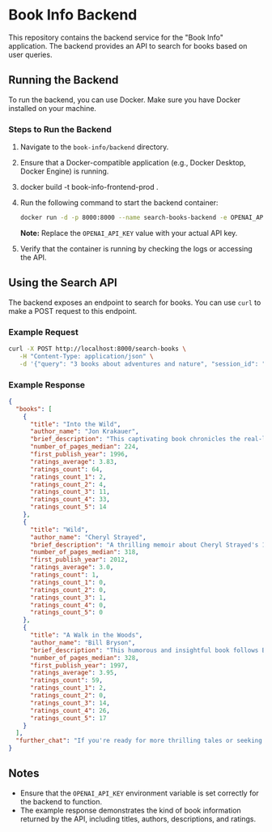 # Book Info Backend

This repository contains the backend service for the "Book Info" application. The backend provides an API to search for books based on user queries.

## Running the Backend

To run the backend, you can use Docker. Make sure you have Docker installed on your machine.

### Steps to Run the Backend

1. Navigate to the `book-info/backend` directory.
2. Ensure that a Docker-compatible application (e.g., Docker Desktop, Docker Engine) is running.
3. docker build -t book-info-frontend-prod .
3. Run the following command to start the backend container:

   ```bash
   docker run -d -p 8000:8000 --name search-books-backend -e OPENAI_API_KEY="<your-ChatGPT-API-Key>" search-books-backend
   ```

   **Note:** Replace the `OPENAI_API_KEY` value with your actual API key.

4. Verify that the container is running by checking the logs or accessing the API.

## Using the Search API

The backend exposes an endpoint to search for books. You can use `curl` to make a POST request to this endpoint.

### Example Request

```bash
curl -X POST http://localhost:8000/search-books \
   -H "Content-Type: application/json" \
   -d '{"query": "3 books about adventures and nature", "session_id": "777"}'
```

### Example Response

```json
{
  "books": [
    {
      "title": "Into the Wild",
      "author_name": "Jon Krakauer",
      "brief_description": "This captivating book chronicles the real-life story of Christopher McCandless, a young man who abandons society to live in the Alaskan wilderness, highlighting themes of adventure, nature, and the search for personal meaning.",
      "number_of_pages_median": 224,
      "first_publish_year": 1996,
      "ratings_average": 3.83,
      "ratings_count": 64,
      "ratings_count_1": 2,
      "ratings_count_2": 4,
      "ratings_count_3": 11,
      "ratings_count_4": 33,
      "ratings_count_5": 14
    },
    {
      "title": "Wild",
      "author_name": "Cheryl Strayed",
      "brief_description": "A thrilling memoir about Cheryl Strayed's 1,100-mile solo hike along the Pacific Crest Trail, delving into her encounters with the rugged beauty of nature and her journey of self-discovery and healing.",
      "number_of_pages_median": 318,
      "first_publish_year": 2012,
      "ratings_average": 3.0,
      "ratings_count": 1,
      "ratings_count_1": 0,
      "ratings_count_2": 0,
      "ratings_count_3": 1,
      "ratings_count_4": 0,
      "ratings_count_5": 0
    },
    {
      "title": "A Walk in the Woods",
      "author_name": "Bill Bryson",
      "brief_description": "This humorous and insightful book follows Bill Bryson's attempt to hike the Appalachian Trail, weaving in the natural history and challenges of trekking through some of America's most untouched landscapes.",
      "number_of_pages_median": 328,
      "first_publish_year": 1997,
      "ratings_average": 3.95,
      "ratings_count": 59,
      "ratings_count_1": 2,
      "ratings_count_2": 0,
      "ratings_count_3": 14,
      "ratings_count_4": 26,
      "ratings_count_5": 17
    }
  ],
  "further_chat": "If you're ready for more thrilling tales or seeking stories from different terrains, just let me know. Adventure awaits with countless trails to explore through the pages!"
}
```

## Notes

- Ensure that the `OPENAI_API_KEY` environment variable is set correctly for the backend to function.
- The example response demonstrates the kind of book information returned by the API, including titles, authors, descriptions, and ratings.

